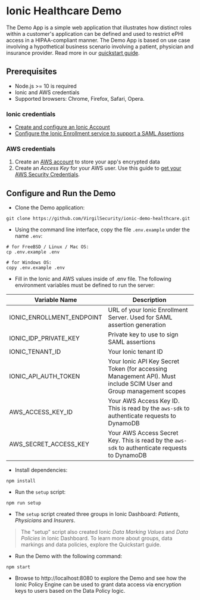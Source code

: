 # Ionic Healthcare Demo

The Demo App is a simple web application that illustrates how distinct roles within a customer's application can be defined and used to restrict ePHI access in a HIPAA-compliant manner. The Demo App is based on use case involving a hypothetical business scenario involving a patient, physician and insurance provider. Read more in our [quickstart guide](https://virgil.atlassian.net/wiki/spaces/VI/pages/1079083143/Healthcare+Quickstart+Guide?atlOrigin=eyJpIjoiZWI0MWNiNzVhMWVkNDNkZmEzMzJkNTE2ZmEwYmZmOWMiLCJwIjoiYyJ9).

## Prerequisites
- Node.js >= 10 is required
- Ionic and AWS credentials
- Supported browsers: Chrome, Firefox, Safari, Opera.

### Ionic credentials
- [Create and configure an Ionic Account](https://virgil.atlassian.net/wiki/spaces/VI/pages/1079083092/Create+and+Configure+Ionic+Account)
- [Configure the Ionic Enrollment service to support a SAML Assertions](https://virgil.atlassian.net/wiki/spaces/VI/pages/1107263521/Configuring+an+Enrollment+Server+to+Support+a+SAML+Assertions)

### AWS credentials
1. Create an [AWS account](https://portal.aws.amazon.com/billing/signup) to store your app's encrypted data
2. Create an _Access Key_ for your AWS user. Use this guide to [get your AWS Security Credentials](https://docs.aws.amazon.com/general/latest/gr/aws-sec-cred-types.html#access-keys-and-secret-access-keys).
 
## Configure and Run the Demo

- Clone the Demo application:
```
git clone https://github.com/VirgilSecurity/ionic-demo-healthcare.git
```

- Using the command line interface, copy the file `.env.example` under the name `.env`:
```
# for FreeBSD / Linux / Mac OS:
cp .env.example .env

# for Windows OS:
copy .env.example .env

```
- Fill in the Ionic and AWS values inside of .env file. The following environment variables must be defined to run the server:

| Variable Name | Description |
| ------------- | ------------ |
| IONIC_ENROLLMENT_ENDPOINT | URL of your Ionic Enrollment Server. Used for SAML assertion generation |
| IONIC_IDP_PRIVATE_KEY | Private key to use to sign SAML assertions |
| IONIC_TENANT_ID | Your Ionic tenant ID |
| IONIC_API_AUTH_TOKEN | Your Ionic API Key Secret Token (for accessing Management API). Must include SCIM User and Group management scopes |
| AWS_ACCESS_KEY_ID | Your AWS Access Key ID. This is read by the `aws-sdk` to authenticate requests to DynamoDB |
| AWS_SECRET_ACCESS_KEY | Your AWS Access Secret Key. This is read by the `aws-sdk` to authenticate requests to DynamoDB |

- Install dependencies:

```
npm install
```

- Run the `setup` script:
```
npm run setup
```

- The `setup` script created three groups in Ionic Dashboard: _Patients_, _Physicians_ and _Insurers_.

> The "setup" script also created Ionic _Data Marking Values_ and  _Data Policies_ in Ionic Dashboard. To learn more about groups, data markings and data policies, explore the Quickstart guide.


-  Run the Demo with the following command:

```
npm start
```
- Browse to http://localhost:8080 to explore the Demo and see how the Ionic Policy Engine can be used to grant data access via encryption keys to users based on the Data Policy logic.
